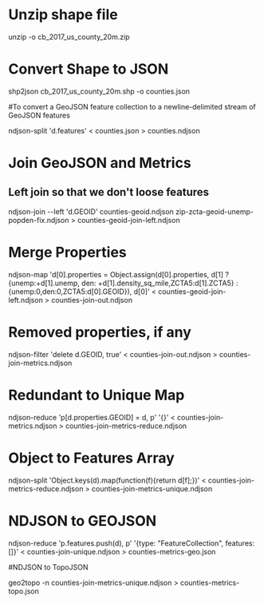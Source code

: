 # Unzip shape file

unzip -o cb_2017_us_county_20m.zip

# Convert Shape to JSON

shp2json cb_2017_us_county_20m.shp -o counties.json

#To convert a GeoJSON feature collection to a newline-delimited stream of GeoJSON features

ndjson-split 'd.features' < counties.json > counties.ndjson

# Join GeoJSON and Metrics
## Left join so that we don't loose features

ndjson-join --left 'd.GEOID' counties-geoid.ndjson zip-zcta-geoid-unemp-popden-fix.ndjson > counties-geoid-join-left.ndjson

# Merge Properties

ndjson-map 'd[0].properties = Object.assign(d[0].properties, d[1] ? {unemp:+d[1].unemp,
den: +d[1].density_sq_mile,ZCTA5:d[1].ZCTA5} : {unemp:0,den:0,ZCTA5:d[0].GEOID}), d[0]' < counties-geoid-join-left.ndjson > counties-join-out.ndjson

# Removed properties, if any

ndjson-filter 'delete d.GEOID, true' < counties-join-out.ndjson > counties-join-metrics.ndjson

# Redundant to Unique Map

ndjson-reduce 'p[d.properties.GEOID] = d, p' '{}' < counties-join-metrics.ndjson > counties-join-metrics-reduce.ndjson

# Object to Features Array

ndjson-split 'Object.keys(d).map(function(f){return d[f];})' < counties-join-metrics-reduce.ndjson > counties-join-metrics-unique.ndjson


# NDJSON to GEOJSON

ndjson-reduce 'p.features.push(d), p' '{type: "FeatureCollection", features: []}' < counties-join-unique.ndjson > counties-metrics-geo.json

#NDJSON to TopoJSON

geo2topo -n counties-join-metrics-unique.ndjson > counties-metrics-topo.json